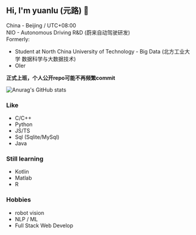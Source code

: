 ## Hi, I'm yuanlu (元路) 👋

China - Beijing / UTC+08:00  
NIO - Autonomous Driving R&D (蔚来自动驾驶研发)  
Formerly: 
- Student at North China University of Technology - Big Data (北方工业大学 数据科学与大数据技术)
- OIer   


__正式上班，个人公开repo可能不再频繁commit__

![Anurag's GitHub stats](https://github-readme-stats.vercel.app/api?username=MineYuanlu&show_icons=true&bg_color=30,e96443,904e95&title_color=fff&text_color=fff)

### Like
- C/C++
- Python
- JS/TS
- Sql (Sqlite/MySql) 
- Java 
### Still learning
- Kotlin
- Matlab
- R  

### Hobbies
- robot vision
- NLP / ML
- Full Stack Web Develop

<!--My Git: https://git.yuanlu.bid/yuanlu-->

<!--
- 🌱 I’m currently learning Spring / svelte / prisma / typescript / opencv / C++
- 🤔 I’m looking for help with UI development
- 📫 How to reach me: 2573580691@qq.com


**MineYuanlu/MineYuanlu** is a ✨ _special_ ✨ repository because its `README.md` (this file) appears on your GitHub profile.

Here are some ideas to get you started:

- 🔭 I’m currently working on ...
- 🌱 I’m currently learning ...
- 👯 I’m looking to collaborate on ...
- 🤔 I’m looking for help with ...
- 💬 Ask me about ...
- 📫 How to reach me: ...
- 😄 Pronouns: ...
- ⚡ Fun fact: ...
-->
